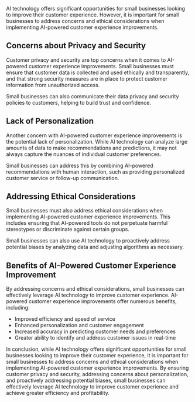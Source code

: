 

AI technology offers significant opportunities for small businesses looking to improve their customer experience. However, it is important for small businesses to address concerns and ethical considerations when implementing AI-powered customer experience improvements.

Concerns about Privacy and Security
-----------------------------------

Customer privacy and security are top concerns when it comes to AI-powered customer experience improvements. Small businesses must ensure that customer data is collected and used ethically and transparently, and that strong security measures are in place to protect customer information from unauthorized access.

Small businesses can also communicate their data privacy and security policies to customers, helping to build trust and confidence.

Lack of Personalization
-----------------------

Another concern with AI-powered customer experience improvements is the potential lack of personalization. While AI technology can analyze large amounts of data to make recommendations and predictions, it may not always capture the nuances of individual customer preferences.

Small businesses can address this by combining AI-powered recommendations with human interaction, such as providing personalized customer service or follow-up communication.

Addressing Ethical Considerations
---------------------------------

Small businesses must also address ethical considerations when implementing AI-powered customer experience improvements. This includes ensuring that AI-powered tools do not perpetuate harmful stereotypes or discriminate against certain groups.

Small businesses can also use AI technology to proactively address potential biases by analyzing data and adjusting algorithms as necessary.

Benefits of AI-Powered Customer Experience Improvement
------------------------------------------------------

By addressing concerns and ethical considerations, small businesses can effectively leverage AI technology to improve customer experience. AI-powered customer experience improvements offer numerous benefits, including:

* Improved efficiency and speed of service
* Enhanced personalization and customer engagement
* Increased accuracy in predicting customer needs and preferences
* Greater ability to identify and address customer issues in real-time

In conclusion, while AI technology offers significant opportunities for small businesses looking to improve their customer experience, it is important for small businesses to address concerns and ethical considerations when implementing AI-powered customer experience improvements. By ensuring customer privacy and security, addressing concerns about personalization, and proactively addressing potential biases, small businesses can effectively leverage AI technology to improve customer experience and achieve greater efficiency and profitability.
